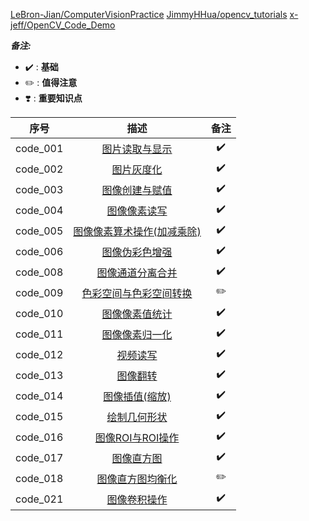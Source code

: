 [LeBron-Jian/ComputerVisionPractice](https://github.com/LeBron-Jian/ComputerVisionPractice)
[JimmyHHua/opencv_tutorials](https://github.com/JimmyHHua/opencv_tutorials/blob/master/README_CN.md)
[x-jeff/OpenCV_Code_Demo](https://github.com/x-jeff/OpenCV_Code_Demo)

***备注:***

- ✔️ : **基础**
- ✏️ : **值得注意**
- ❣️ : **重要知识点**

序号    | 描述   | 备注
:--------: | :--------: | :--------:
code_001 | [图片读取与显示](cpp/code_001.cpp)   | ✔️
code_002 | [图片灰度化](cpp/code_002.cpp)   | ✔️
code_003 | [图像创建与赋值](cpp/code_003.cpp)   | ✔️
code_004 | [图像像素读写](cpp/code_004.cpp)   | ✔️
code_005 | [图像像素算术操作(加减乘除)](cpp/code_005.cpp)   | ✔️
code_006 | [图像伪彩色增强](cpp/code_006.cpp)   | ✔️
code_008 | [图像通道分离合并](cpp/code_008.cpp)   | ✔️
code_009 | [色彩空间与色彩空间转换](cpp/code_009.cpp)   | ✏️
code_010 | [图像像素值统计](cpp/code_010.cpp)   | ✔️
code_011 | [图像像素归一化](cpp/code_011.cpp)   | ✔️
code_012 | [视频读写](cpp/code_012.cpp)   | ✔️
code_013 | [图像翻转](cpp/code_013.cpp)   | ✔️
code_014 | [图像插值(缩放)](cpp/code_014.cpp)   | ✔️
code_015 | [绘制几何形状](cpp/code_015.cpp)   | ✔️
code_016 | [图像ROI与ROI操作](cpp/code_016.cpp)   | ✔️
code_017 | [图像直方图](cpp/code_017.cpp)   | ✔️
code_018 | [图像直方图均衡化](cpp/code_018.cpp)   | ✏️
code_021 | [图像卷积操作](cpp/code_021.cpp)   | ✔️
